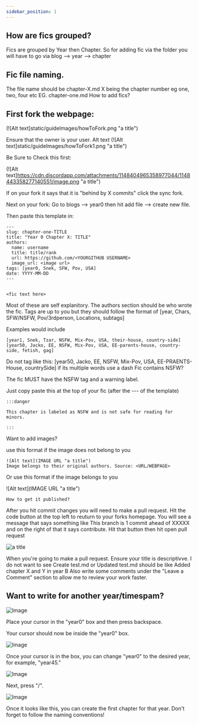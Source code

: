 ```yaml
---
sidebar_position: 1
---
```



## How are fics grouped?​

Fics are grouped by Year then Chapter. So for adding fic via the folder you will have to go via blog --> year --> chapter


## Fic file naming.​

The file name should be chapter-X.md X being the chapter number eg one, two, four etc EG. chapter-one.md
How to add fics?​

## First fork the webpage:
(![Alt text]static/guideImages/howToFork.png "a title")

Ensure that the owner is your user. Alt text
(![Alt text]static/guideImages/howToFork1.png "a title")

Be Sure to Check this first:​

(![Alt text]https://cdn.discordapp.com/attachments/1148404965358977044/1148443358277140551/image.png "a title")

If on your fork it says that it is "behind by X commits" click the sync fork.

Next on your fork: Go to blogs --> year0 then hit add file --> create new file.

Then paste this template in:
```
---
slug: chapter-one-TITLE
title: "Year 0 Chapter X: TITLE"
authors:
  name: username
  title: title/rank
  url: https://github.com/<YOURGITHUB USERNAME>
  image_url: <image url>
tags: [year0, Snek, SFW, Pov, USA]
date: YYYY-MM-DD
---


<fic text here>
```
Most of these are self explanitory. The authors section should be who wrote the fic. Tags are up to you but they should follow the format of 
[year, Chars, SFW/NSFW, Pov/3rdperson, Locations, subtags] 

Examples would include
```
[year1, Snek, Tzar, NSFW, Mix-Pov, USA, their-house, country-side]
[year50, Jacko, EE, NSFW, Mix-Pov, USA, EE-parents-house, country-side, fetish, gag]
```
Do not tag like this: [year50, Jacko, EE, NSFW, Mix-Pov, USA, EE-PRAENTS-House, countrySide] if its multiple words use a dash
Fic contains NSFW?​

The fic MUST have the NSFW tag and a warning label.

Just copy paste this at the top of your fic (after the --- of the template)
```
:::danger

This chapter is labeled as NSFW and is not safe for reading for minors.

:::
```
Want to add images?​

use this format if the image does not belong to you
```
![Alt text](IMAGE URL "a title")
Image belongs to their original authors. Source: <URL/WEBPAGE>
```
Or use this format if the image belongs to you

![Alt text](IMAGE URL "a title")
```
How to get it published?​
```
After you hit commit changes you will need to make a pull request. Hit the code button at the top left to reuturn to your forks homepage. You will see a message that says something like This branch is 1 commit ahead of XXXXX and on the right of that it says contribute. Hit that button then hit open pull request

![a title](https://cdn.discordapp.com/attachments/1148404965358977044/1148443358277140551/image.png)


When you're going to make a pull request. Ensure your title is descriptivve. I do not want to see Create test.md or Updated test.md should be like Added chapter X and Y in year B Also write some comments under the "Leave a Comment" section to allow me to review your work faster.


## Want to write for another year/timespam?​



![Image](https://cdn.discordapp.com/attachments/1086048264295555116/1148442132810580058/image.png "Title")

Place your cursor in the "year0" box and then press backspace.

Your cursor should now be inside the "year0" box.

![Image](https://cdn.discordapp.com/attachments/1086048264295555116/1148442132810580058/image.png "Title")

Once your cursor is in the box, you can change "year0" to the desired year, for example, "year45."

![Image](https://cdn.discordapp.com/attachments/1148404965358977044/1148442556724674611/image.png "Title")

Next, press "/".

![Image](https://cdn.discordapp.com/attachments/1148404965358977044/1148442767136141383/image.png "Title")

Once it looks like this, you can create the first chapter for that year. Don't forget to follow the naming conventions!
